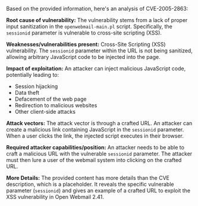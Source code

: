 Based on the provided information, here's an analysis of CVE-2005-2863:

**Root cause of vulnerability:**
The vulnerability stems from a lack of proper input sanitization in the `openwebmail-main.pl` script. Specifically, the `sessionid` parameter is vulnerable to cross-site scripting (XSS).

**Weaknesses/vulnerabilities present:**
Cross-Site Scripting (XSS) vulnerability. The `sessionid` parameter within the URL is not being sanitized, allowing arbitrary JavaScript code to be injected into the page.

**Impact of exploitation:**
An attacker can inject malicious JavaScript code, potentially leading to:
  - Session hijacking
  - Data theft
  - Defacement of the web page
  - Redirection to malicious websites
  - Other client-side attacks

**Attack vectors:**
The attack vector is through a crafted URL. An attacker can create a malicious link containing JavaScript in the `sessionid` parameter. When a user clicks the link, the injected script executes in their browser.

**Required attacker capabilities/position:**
An attacker needs to be able to craft a malicious URL with the vulnerable `sessionid` parameter. The attacker must then lure a user of the webmail system into clicking on the crafted URL.

**More Details:**
The provided content has more details than the CVE description, which is a placeholder. It reveals the specific vulnerable parameter (`sessionid`) and gives an example of a crafted URL to exploit the XSS vulnerability in Open Webmail 2.41.
